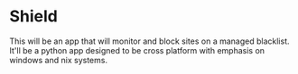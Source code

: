 # Shield
This will be an app that will monitor and block sites on a managed blacklist. It'll be a python app designed to be cross platform with emphasis on windows and nix systems.
